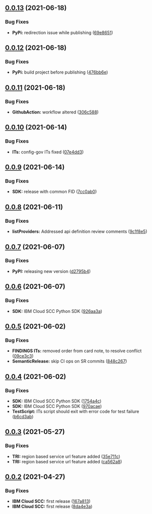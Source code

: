## [0.0.13](https://github.com/IBM/scc-python-sdk/compare/v0.0.12...v0.0.13) (2021-06-18)


### Bug Fixes

* **PyPi:** redirection issue while publishing ([69e8651](https://github.com/IBM/scc-python-sdk/commit/69e8651721f9efa15a89d4955b8ea7c39e299523))

## [0.0.12](https://github.com/IBM/scc-python-sdk/compare/v0.0.11...v0.0.12) (2021-06-18)


### Bug Fixes

* **PyPi:** build project before publishing ([476bb6e](https://github.com/IBM/scc-python-sdk/commit/476bb6e60b84930f92e4a05de96c7d2a209c3a9a))

## [0.0.11](https://github.com/IBM/scc-python-sdk/compare/v0.0.10...v0.0.11) (2021-06-18)


### Bug Fixes

* **GithubAction:** workflow altered ([306c588](https://github.com/IBM/scc-python-sdk/commit/306c588b8e1c46de1179fb017d843340291ed36d))

## [0.0.10](https://github.com/IBM/scc-python-sdk/compare/v0.0.9...v0.0.10) (2021-06-14)


### Bug Fixes

* **ITs:** config-gov ITs fixed ([07e4dd3](https://github.com/IBM/scc-python-sdk/commit/07e4dd398004e57d56c458430a00c057a9722cda))

## [0.0.9](https://github.com/IBM/scc-python-sdk/compare/v0.0.8...v0.0.9) (2021-06-14)


### Bug Fixes

* **SDK:** release with common FID ([7cc0ab0](https://github.com/IBM/scc-python-sdk/commit/7cc0ab0bf382dba70c73e5bd1c3992e336ad11b8))

## [0.0.8](https://github.com/IBM/scc-python-sdk/compare/v0.0.7...v0.0.8) (2021-06-11)


### Bug Fixes

* **listProviders:** Addressed api definition review comments ([9c1f8e5](https://github.com/IBM/scc-python-sdk/commit/9c1f8e5ce5183aed046432d76688c7fa46a97f91))

## [0.0.7](https://github.com/IBM/scc-python-sdk/compare/v0.0.6...v0.0.7) (2021-06-07)


### Bug Fixes

* **PyPI:** releasing new version ([d2795b4](https://github.com/IBM/scc-python-sdk/commit/d2795b46ad07363f4402db0a039a2be703ffa6b4))

## [0.0.6](https://github.com/IBM/scc-python-sdk/compare/v0.0.5...v0.0.6) (2021-06-07)


### Bug Fixes

* **SDK:** IBM Cloud SCC Python SDK ([926aa3a](https://github.com/IBM/scc-python-sdk/commit/926aa3af40ad73aa5d302df704b5a5dee57b7e14))

## [0.0.5](https://github.com/IBM/scc-python-sdk/compare/v0.0.4...v0.0.5) (2021-06-02)


### Bug Fixes

* **FINDINGS ITs:** removed order from card note, to resolve conflict ([09ce3c3](https://github.com/IBM/scc-python-sdk/commit/09ce3c332a878164d8317dd131a671cee668f121))
* **SemanticRelease:** skip CI ops on SR commits ([848c267](https://github.com/IBM/scc-python-sdk/commit/848c267b403da9fd69258b3842a4daeffb5c2f2d))

## [0.0.4](https://github.com/IBM/scc-python-sdk/compare/v0.0.3...v0.0.4) (2021-06-02)


### Bug Fixes

* **SDK:** IBM Cloud SCC Python SDK ([1754a4c](https://github.com/IBM/scc-python-sdk/commit/1754a4c6d808ebaa194df4a51166a3a2b83150be))
* **SDK:** IBM Cloud SCC Python SDK ([970acae](https://github.com/IBM/scc-python-sdk/commit/970acaeb0b081918d283df0cfad27af30e67e8db))
* **TestScript:** ITs script should exit with error code for test failure ([b6cd3ab](https://github.com/IBM/scc-python-sdk/commit/b6cd3ab142ea8628af4ccf0cd175449459c79b7a))

## [0.0.3](https://github.com/IBM/scc-python-sdk/compare/v0.0.2...v0.0.3) (2021-05-27)


### Bug Fixes

* **TRI:** region based service url feature added ([35e711c](https://github.com/IBM/scc-python-sdk/commit/35e711c7b62b841a612801996b3c612953ed6960))
* **TRI:** region based service url feature added ([ca562a8](https://github.com/IBM/scc-python-sdk/commit/ca562a8503e5063dec2394d139854ebd3b87df36))

## [0.0.2](https://github.com/IBM/scc-python-sdk/compare/v0.0.1...v0.0.2) (2021-04-27)


### Bug Fixes

* **IBM Cloud SCC:** first release ([167a813](https://github.com/IBM/scc-python-sdk/commit/167a8138d0c78142dbad2e4defdef5cd53e5da1e))
* **IBM Cloud SCC:** first release ([8da4e3a](https://github.com/IBM/scc-python-sdk/commit/8da4e3ac72659864d94c913bed6dee3c8d0fb058))
